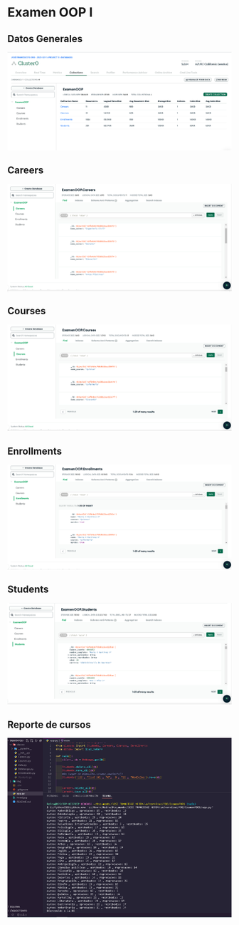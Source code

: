 # Examen OOP I

## Datos Generales
<p align="center">
  <img src="img/ExamenPOO.PNG" alt="Datos Generales" style="text-align:center" />
</p>

## Careers
<p align="center">
  <img src="img/Careers.PNG" alt="Careers" style="text-align:center" />
</p>

## Courses
<p align="center">
  <img src="img/Courses.PNG" alt="Courses" style="text-align:center" />
</p>

## Enrollments
<p align="center">
  <img src="img/Enrollment.PNG" alt="Enrollment" style="text-align:center" />
</p>

## Students
<p align="center">
  <img src="img/Students.PNG" alt="Students" style="text-align:center" />
</p>

## Reporte de cursos
<p align="center">
  <img src="img/Reporte_cursos.PNG" alt="Reporte_cursos" style="text-align:center" />
</p>